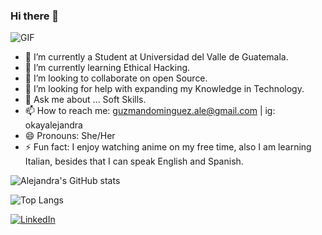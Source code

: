 ### Hi there 👋

![GIF](https://tenor.com/es-419/view/cute-aesthetic-plants-wither-grow-gif-12618085)

- 🔭 I’m currently a Student at Universidad del Valle de Guatemala.
- 🌱 I’m currently learning Ethical Hacking.
- 👯 I’m looking to collaborate on open Source.
- 🤔 I’m looking for help with expanding my Knowledge in Technology.
- 💬 Ask me about ... Soft Skills.
- 📫 How to reach me: guzmandominguez.ale@gmail.com | ig: okayalejandra 
- 😄 Pronouns: She/Her
- ⚡ Fun fact: I enjoy watching anime on my free time, also I am learning Italian, besides that I can speak English and Spanish.

![Alejandra's GitHub stats](https://github-readme-stats.vercel.app/api?username=guzmanalejandra&show_icons=true&count_private=true)

![Top Langs](https://github-readme-stats.vercel.app/api/top-langs/?username=guzmanalejandra&layout=compact)

[![LinkedIn](https://img.shields.io/badge/LinkedIn-0077B5?style=for-the-badge&logo=linkedin&logoColor=white)](https://www.linkedin.com/in/lucia-alejandra-guzman-dominguez-a9a359257)
